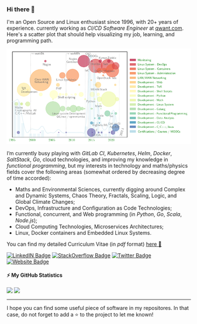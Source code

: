 ### Hi there 👋

I'm an Open Source and Linux enthusiast since 1996, with 20+ years of experience.
currently working as _CI/CD Software Engineer_ at [qwant.com](https://www.qwant.com).
Here's a scatter plot that should help visualizing my job, learning, and programming path.

![alt tag][experiences-plot]

I’m currently busy playing with _GitLab CI_, _Kubernetes_, _Helm_, _Docker_, _SaltStack_, _Go_,
cloud technologies, and improving my knowledge in _functional programming_,
but my interests in technology and maths/physics fields cover the following areas
(somewhat ordered by decreasing degree of time accorded):
 - Maths and Environmental Sciences, currently digging around Complex and Dynamic Systems,
   Chaos Theory, Fractals, Scaling, Logic, and Global Climate Changes;
 - DevOps, Infrastructure and Configuration as Code Technologies;
 - Functional, concurrent, and Web programming (in _Python_, _Go_, _Scala_, _Node.js_);
 - Cloud Computing Technologies, Microservices Architectures;
 - Linux, Docker containers and Embedded Linux Systems.

You can find my detailed Curriculum Vitae (in _pdf_ format)
[here :book:](https://github.com/madrisan/cv/blob/master/dmadrisan_cv_en.pdf)

[![LinkedIN Badge](https://img.shields.io/badge/-LinkedIn-0e76a8?logo=Linkedin&logoColor=white)](https://www.linkedin.com/in/madrisan/)
[![StackOverflow Badge](https://img.shields.io/badge/-StackOverflow-0e76a8?logo=stackoverflow&logoColor=orange&color=white)](https://stackoverflow.com/users/5721620/davide-madrisan)
[![Twitter Badge](https://img.shields.io/badge/-Twitter-00acee?logo=Twitter&logoColor=white)](https://twitter.com/dmadrisan)
[![Website Badge](https://img.shields.io/badge/-Website-0e76a8?logo=html5&color=white)](https://madrisan.github.io/)

#### ⚡ My GitHub Statistics

<p>
<img height="180em" src="https://github-readme-stats.vercel.app/api?username=madrisan&show_icons=true&hide_border=true&theme=vue-dark" />

<!-- Most Used Languages -->
<img height="180em" src="https://github-readme-stats.vercel.app/api/top-langs/?username=madrisan&show_icons=true&hide_border=true&layout=compact&langs_count=8&theme=vue-dark"/>
</p>

---

I hope you can find some useful piece of software in my repositores.
In that case, do not forget to add a :star: to the project to let me known!

[cv]: https://github.com/madrisan/cv/blob/master/dmadrisan_cv_en.pdf
[experiences-plot]: https://github.com/madrisan/cv/blob/master/images/experiences.png "Job and Lifelong Learning History"
